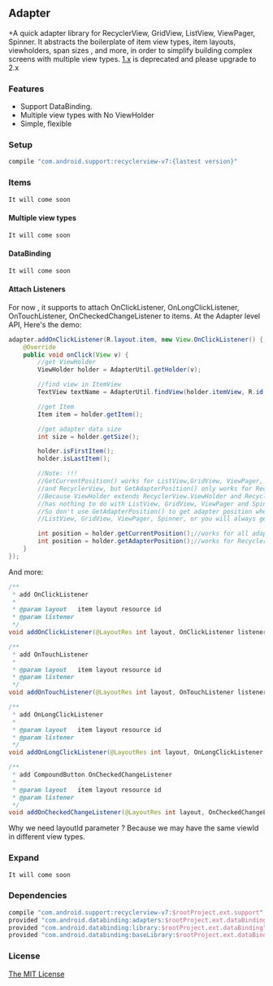 ## Adapter

+A quick adapter library for RecyclerView, GridView, ListView, ViewPager, Spinner. It abstracts the boilerplate of item view types, item layouts, viewholders, span sizes , and more, in order to simplify building complex screens with multiple view types. [1.x](https://github.com/thepacific/adapter/blob/master/README-old.md) is deprecated and please upgrade to 2.x

### Features
+ Support DataBinding.
+ Multiple view types with No ViewHolder
+ Simple, flexible 

### Setup
```groovy
compile "com.android.support:recyclerview-v7:{lastest version}"
```

### Items
```java
It will come soon
```

#### Multiple view types
```groovy
It will come soon
```

#### DataBinding
```java
It will come soon
```

#### Attach Listeners
For now , it supports to attach OnClickListener, OnLongClickListener, OnTouchListener, OnCheckedChangeListener to items. At the Adapter level API, Here's the demo:
```java
adapter.addOnClickListener(R.layout.item, new View.OnClickListener() {
    @Override
    public void onClick(View v) {
        //get ViewHolder
        ViewHolder holder = AdapterUtil.getHolder(v);

        //find view in ItemView
        TextView textName = AdapterUtil.findView(holder.itemView, R.id.text_name);

        //get Item
        Item item = holder.getItem();

        //get adapter data size
        int size = holder.getSize();

        holder.isFirstItem();
        holder.isLastItem();

        //Note: !!!
        //GetCurrentPosition() works for ListView,GridView, ViewPager, Spinner
        //and RecyclerView, but GetAdapterPosition() only works for RecyclerView. Why?
        //Because ViewHolder extends RecyclerView.ViewHolder and RecyclerView.ViewHolder
        //has nothing to do with ListView, GridView, ViewPager and Spinner.
        //So don't use GetAdapterPosition() to get adapter position when you are using
        //ListView, GridView, ViewPager, Spinner, or you will always get 0

        int position = holder.getCurrentPosition();//works for all adapter views
        int position = holder.getAdapterPosition();//works for RecyclerView
    }
});
```
And more:
```java
/**
 * add OnClickListener
 *
 * @param layout   item layout resource id
 * @param listener
 */
void addOnClickListener(@LayoutRes int layout, OnClickListener listener);

/**
 * add OnTouchListener
 *
 * @param layout   item layout resource id
 * @param listener
 */
void addOnTouchListener(@LayoutRes int layout, OnTouchListener listener);

/**
 * add OnLongClickListener
 *
 * @param layout   item layout resource id
 * @param listener
 */
void addOnLongClickListener(@LayoutRes int layout, OnLongClickListener listener);

/**
 * add CompoundButton.OnCheckedChangeListener
 *
 * @param layout   item layout resource id
 * @param listener
 */
void addOnCheckedChangeListener(@LayoutRes int layout, OnCheckedChangeListener listener);
```
Why we need layoutId parameter ? Because we may have the same viewId in different view types.

### Expand
```java
It will come soon
```

### Dependencies
```groovy
compile "com.android.support:recyclerview-v7:$rootProject.ext.support"
provided "com.android.databinding:adapters:$rootProject.ext.dataBinding"
provided "com.android.databinding:library:$rootProject.ext.dataBinding"
provided "com.android.databinding:baseLibrary:$rootProject.ext.dataBindingBaseLibrary"
```

### License  
[The MIT License ](https://opensource.org/licenses/MIT)
